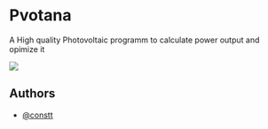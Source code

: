 # Pvotana
A High quality Photovoltaic programm to calculate power output and opimize it

<a href="https://english.org" alt="Language EN">
        <img src="https://img.shields.io/badge/Lang-EN-red" /></a>

## Authors

- [@constt](https://www.github.com/constt)
